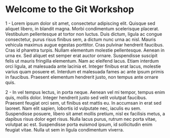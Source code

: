 # Welcome to the Git Workshop

1 - Lorem ipsum dolor sit amet, consectetur adipiscing elit. Quisque sed aliquet libero, in blandit magna. Morbi condimentum scelerisque placerat. Vestibulum pellentesque at tortor non luctus. Duis dictum, ligula ac congue consectetur, purus risus finibus sem, a dictum nunc urna ac nisl. Mauris vehicula maximus augue egestas porttitor. Cras pulvinar hendrerit faucibus. Cras id pharetra turpis. Nullam elementum molestie pellentesque. Aenean in urna ex. Sed aliquet est semper erat auctor ornare. Suspendisse suscipit felis ut mauris fringilla elementum. Nam ac eleifend lacus. Etiam interdum orci ligula, at malesuada ante lacinia et. Integer finibus erat lacus, molestie varius quam posuere et. Interdum et malesuada fames ac ante ipsum primis in faucibus. Praesent elementum hendrerit justo, non tempus ante ornare quis.

2 - In vel tempus lectus, in porta neque. Aenean vel mi tempor, tempus enim quis, mollis dolor. Integer hendrerit justo sed velit volutpat faucibus. Praesent feugiat orci sem, ut finibus est mattis eu. In accumsan in erat sed laoreet. Nam elit sapien, lobortis id vulputate nec, iaculis eu sem. Suspendisse posuere, libero sit amet mollis pretium, nisl ex facilisis metus, a dapibus risus dolor eget risus. Nulla lacus purus, rutrum nec porta vitae, volutpat ac est. Suspendisse porta euismod ipsum, id sollicitudin enim feugiat vitae. Nulla ut sem in ligula condimentum viverra.
